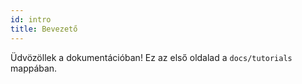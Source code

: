 ```yaml
---
id: intro
title: Bevezető
---
```


Üdvözöllek a dokumentációban! Ez az első oldalad a `docs/tutorials` mappában.